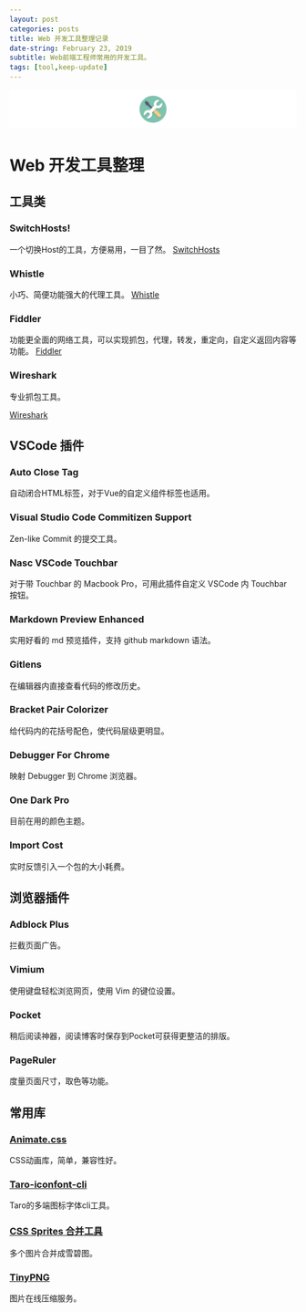 ```yaml
---
layout: post
categories: posts
title: Web 开发工具整理记录
date-string: February 23, 2019
subtitle: Web前端工程师常用的开发工具。
tags: [tool,keep-update]
---
```

![$cover](/images/tools.png)

# Web 开发工具整理

## 工具类

### SwitchHosts!
一个切换Host的工具，方便易用，一目了然。
[SwitchHosts](https://github.com/oldj/SwitchHosts)

### Whistle
小巧、简便功能强大的代理工具。
[Whistle](https://github.com/avwo/whistle)

### Fiddler
功能更全面的网络工具，可以实现抓包，代理，转发，重定向，自定义返回内容等功能。
[Fiddler](https://www.telerik.com/fiddler)

### Wireshark

专业抓包工具。

[Wireshark](https://www.wireshark.org/download.html)



## VSCode 插件

### Auto Close Tag
自动闭合HTML标签，对于Vue的自定义组件标签也适用。

### Visual Studio Code Commitizen Support
Zen-like Commit 的提交工具。

### Nasc VSCode Touchbar
对于带 Touchbar 的 Macbook Pro，可用此插件自定义 VSCode 内 Touchbar 按钮。

### Markdown Preview Enhanced
实用好看的 md 预览插件，支持 github markdown 语法。

### Gitlens
在编辑器内直接查看代码的修改历史。

### Bracket Pair Colorizer
给代码内的花括号配色，使代码层级更明显。

### Debugger For Chrome
映射 Debugger 到 Chrome 浏览器。

### One Dark Pro
目前在用的颜色主题。

### Import Cost
实时反馈引入一个包的大小耗费。



## 浏览器插件

### Adblock Plus
拦截页面广告。

### Vimium
使用键盘轻松浏览网页，使用 Vim 的键位设置。

### Pocket
稍后阅读神器，阅读博客时保存到Pocket可获得更整洁的排版。

### PageRuler
度量页面尺寸，取色等功能。



## 常用库

### [Animate.css](https://daneden.github.io/animate.css/)

CSS动画库，简单，兼容性好。

### [Taro-iconfont-cli](https://www.npmjs.com/package/taro-iconfont-cli)

Taro的多端图标字体cli工具。

### [CSS Sprites 合并工具](https://chenghuijie.github.io/source/applets/sprites/index.html)

多个图片合并成雪碧图。

### [TinyPNG](https://tinypng.com/)

图片在线压缩服务。